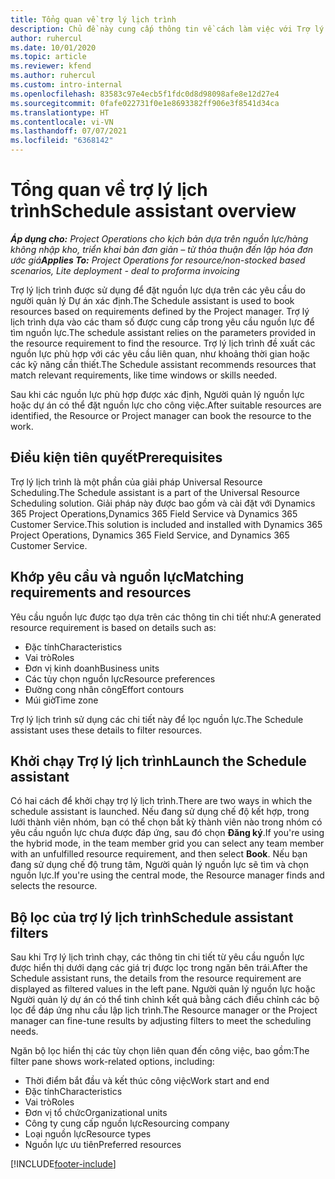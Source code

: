 ```yaml
---
title: Tổng quan về trợ lý lịch trình
description: Chủ đề này cung cấp thông tin về cách làm việc với Trợ lý lịch trình để đặt nguồn lực.
author: ruhercul
ms.date: 10/01/2020
ms.topic: article
ms.reviewer: kfend
ms.author: ruhercul
ms.custom: intro-internal
ms.openlocfilehash: 83583c97e4ecb5f1fdc0d8d98098afe8e12d27e4
ms.sourcegitcommit: 0fafe022731f0e1e8693382ff906e3f8541d34ca
ms.translationtype: HT
ms.contentlocale: vi-VN
ms.lasthandoff: 07/07/2021
ms.locfileid: "6368142"
---
```

# <a name="schedule-assistant-overview"></a><span data-ttu-id="b5f4e-103">Tổng quan về trợ lý lịch trình</span><span class="sxs-lookup"><span data-stu-id="b5f4e-103">Schedule assistant overview</span></span>

<span data-ttu-id="b5f4e-104">_**Áp dụng cho:** Project Operations cho kịch bản dựa trên nguồn lực/hàng không nhập kho, triển khai bản đơn giản – từ thỏa thuận đến lập hóa đơn ước giá_</span><span class="sxs-lookup"><span data-stu-id="b5f4e-104">_**Applies To:** Project Operations for resource/non-stocked based scenarios, Lite deployment - deal to proforma invoicing_</span></span>

<span data-ttu-id="b5f4e-105">Trợ lý lịch trình được sử dụng để đặt nguồn lực dựa trên các yêu cầu do người quản lý Dự án xác định.</span><span class="sxs-lookup"><span data-stu-id="b5f4e-105">The Schedule assistant is used to book resources based on requirements defined by the Project manager.</span></span> <span data-ttu-id="b5f4e-106">Trợ lý lịch trình dựa vào các tham số được cung cấp trong yêu cầu nguồn lực để tìm nguồn lực.</span><span class="sxs-lookup"><span data-stu-id="b5f4e-106">The schedule assistant relies on the parameters provided in the resource requirement to find the resource.</span></span> <span data-ttu-id="b5f4e-107">Trợ lý lịch trình đề xuất các nguồn lực phù hợp với các yêu cầu liên quan, như khoảng thời gian hoặc các kỹ năng cần thiết.</span><span class="sxs-lookup"><span data-stu-id="b5f4e-107">The Schedule assistant recommends resources that match relevant requirements, like time windows or skills needed.</span></span>

<span data-ttu-id="b5f4e-108">Sau khi các nguồn lực phù hợp được xác định, Người quản lý nguồn lực hoặc dự án có thể đặt nguồn lực cho công việc.</span><span class="sxs-lookup"><span data-stu-id="b5f4e-108">After suitable resources are identified, the Resource or Project manager can book the resource to the work.</span></span>

## <a name="prerequisites"></a><span data-ttu-id="b5f4e-109">Điều kiện tiên quyết</span><span class="sxs-lookup"><span data-stu-id="b5f4e-109">Prerequisites</span></span>

<span data-ttu-id="b5f4e-110">Trợ lý lịch trình là một phần của giải pháp Universal Resource Scheduling.</span><span class="sxs-lookup"><span data-stu-id="b5f4e-110">The Schedule assistant is a part of the Universal Resource Scheduling solution.</span></span> <span data-ttu-id="b5f4e-111">Giải pháp này được bao gồm và cài đặt với Dynamics 365 Project Operations,Dynamics 365 Field Service và Dynamics 365 Customer Service.</span><span class="sxs-lookup"><span data-stu-id="b5f4e-111">This solution is included and installed with Dynamics 365 Project Operations, Dynamics 365 Field Service, and Dynamics 365 Customer Service.</span></span>

## <a name="matching-requirements-and-resources"></a><span data-ttu-id="b5f4e-112">Khớp yêu cầu và nguồn lực</span><span class="sxs-lookup"><span data-stu-id="b5f4e-112">Matching requirements and resources</span></span>

<span data-ttu-id="b5f4e-113">Yêu cầu nguồn lực được tạo dựa trên các thông tin chi tiết như:</span><span class="sxs-lookup"><span data-stu-id="b5f4e-113">A generated resource requirement is based on details such as:</span></span>

-   <span data-ttu-id="b5f4e-114">Đặc tính</span><span class="sxs-lookup"><span data-stu-id="b5f4e-114">Characteristics</span></span>
-   <span data-ttu-id="b5f4e-115">Vai trò</span><span class="sxs-lookup"><span data-stu-id="b5f4e-115">Roles</span></span>
-   <span data-ttu-id="b5f4e-116">Đơn vị kinh doanh</span><span class="sxs-lookup"><span data-stu-id="b5f4e-116">Business units</span></span>
-   <span data-ttu-id="b5f4e-117">Các tùy chọn nguồn lực</span><span class="sxs-lookup"><span data-stu-id="b5f4e-117">Resource preferences</span></span>
-   <span data-ttu-id="b5f4e-118">Đường cong nhân công</span><span class="sxs-lookup"><span data-stu-id="b5f4e-118">Effort contours</span></span>
-   <span data-ttu-id="b5f4e-119">Múi giờ</span><span class="sxs-lookup"><span data-stu-id="b5f4e-119">Time zone</span></span>

<span data-ttu-id="b5f4e-120">Trợ lý lịch trình sử dụng các chi tiết này để lọc nguồn lực.</span><span class="sxs-lookup"><span data-stu-id="b5f4e-120">The Schedule assistant uses these details to filter resources.</span></span>

## <a name="launch-the-schedule-assistant"></a><span data-ttu-id="b5f4e-121">Khởi chạy Trợ lý lịch trình</span><span class="sxs-lookup"><span data-stu-id="b5f4e-121">Launch the Schedule assistant</span></span>

<span data-ttu-id="b5f4e-122">Có hai cách để khởi chạy trợ lý lịch trình.</span><span class="sxs-lookup"><span data-stu-id="b5f4e-122">There are two ways in which the schedule assistant is launched.</span></span> <span data-ttu-id="b5f4e-123">Nếu đang sử dụng chế độ kết hợp, trong lưới thành viên nhóm, bạn có thể chọn bất kỳ thành viên nào trong nhóm có yêu cầu nguồn lực chưa được đáp ứng, sau đó chọn **Đăng ký**.</span><span class="sxs-lookup"><span data-stu-id="b5f4e-123">If you're using the hybrid mode, in the team member grid you can select any team member with an unfulfilled resource requirement, and then select **Book**.</span></span> <span data-ttu-id="b5f4e-124">Nếu bạn đang sử dụng chế độ trung tâm, Người quản lý nguồn lực sẽ tìm và chọn nguồn lực.</span><span class="sxs-lookup"><span data-stu-id="b5f4e-124">If you're using the central mode, the Resource manager finds and selects the resource.</span></span>

## <a name="schedule-assistant-filters"></a><span data-ttu-id="b5f4e-125">Bộ lọc của trợ lý lịch trình</span><span class="sxs-lookup"><span data-stu-id="b5f4e-125">Schedule assistant filters</span></span>

<span data-ttu-id="b5f4e-126">Sau khi Trợ lý lịch trình chạy, các thông tin chi tiết từ yêu cầu nguồn lực được hiển thị dưới dạng các giá trị được lọc trong ngăn bên trái.</span><span class="sxs-lookup"><span data-stu-id="b5f4e-126">After the Schedule assistant runs, the details from the resource requirement are displayed as filtered values in the left pane.</span></span> <span data-ttu-id="b5f4e-127">Người quản lý nguồn lực hoặc Người quản lý dự án có thể tinh chỉnh kết quả bằng cách điều chỉnh các bộ lọc để đáp ứng nhu cầu lập lịch trình.</span><span class="sxs-lookup"><span data-stu-id="b5f4e-127">The Resource manager or the Project manager can fine-tune results by adjusting filters to meet the scheduling needs.</span></span>

<span data-ttu-id="b5f4e-128">Ngăn bộ lọc hiển thị các tùy chọn liên quan đến công việc, bao gồm:</span><span class="sxs-lookup"><span data-stu-id="b5f4e-128">The filter pane shows work-related options, including:</span></span>

-   <span data-ttu-id="b5f4e-129">Thời điểm bắt đầu và kết thúc công việc</span><span class="sxs-lookup"><span data-stu-id="b5f4e-129">Work start and end</span></span>
-   <span data-ttu-id="b5f4e-130">Đặc tính</span><span class="sxs-lookup"><span data-stu-id="b5f4e-130">Characteristics</span></span>
-   <span data-ttu-id="b5f4e-131">Vai trò</span><span class="sxs-lookup"><span data-stu-id="b5f4e-131">Roles</span></span>
-   <span data-ttu-id="b5f4e-132">Đơn vị tổ chức</span><span class="sxs-lookup"><span data-stu-id="b5f4e-132">Organizational units</span></span>
-   <span data-ttu-id="b5f4e-133">Công ty cung cấp nguồn lực</span><span class="sxs-lookup"><span data-stu-id="b5f4e-133">Resourcing company</span></span>
-   <span data-ttu-id="b5f4e-134">Loại nguồn lực</span><span class="sxs-lookup"><span data-stu-id="b5f4e-134">Resource types</span></span>
-   <span data-ttu-id="b5f4e-135">Nguồn lực ưu tiên</span><span class="sxs-lookup"><span data-stu-id="b5f4e-135">Preferred resources</span></span>


[!INCLUDE[footer-include](../includes/footer-banner.md)]